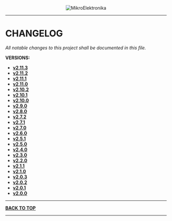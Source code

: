 <p align="center">
  <img src="http://www.mikroe.com/img/designs/beta/logo_small.png?raw=true" alt="MikroElektronika"/>
</p>

---

# CHANGELOG

*All notable changes to this project shall be documented in this file.*

**VERSIONS:**

+ **[v2.11.3](./changelog/v2.11.3/changelog.md)**
+ **[v2.11.2](./changelog/v2.11.2/changelog.md)**
+ **[v2.11.1](./changelog/v2.11.1/changelog.md)**
+ **[v2.11.0](./changelog/v2.11.0/changelog.md)**
+ **[v2.10.2](./changelog/v2.10.2/changelog.md)**
+ **[v2.10.1](./changelog/v2.10.1/changelog.md)**
+ **[v2.10.0](./changelog/v2.10.0/changelog.md)**
+ **[v2.9.0](./changelog/v2.9.0/changelog.md)**
+ **[v2.8.0](./changelog/v2.8.0/changelog.md)**
+ **[v2.7.2](./changelog/v2.7.2/changelog.md)**
+ **[v2.7.1](./changelog/v2.7.1/changelog.md)**
+ **[v2.7.0](./changelog/v2.7.0/changelog.md)**
+ **[v2.6.0](./changelog/v2.6.0/changelog.md)**
+ **[v2.5.1](./changelog/v2.5.1/changelog.md)**
+ **[v2.5.0](./changelog/v2.5.0/changelog.md)**
+ **[v2.4.0](./changelog/v2.4.0/changelog.md)**
+ **[v2.3.0](./changelog/v2.3.0/changelog.md)**
+ **[v2.2.0](./changelog/v2.2.0/changelog.md)**
+ **[v2.1.1](./changelog/v2.1.1/changelog.md)**
+ **[v2.1.0](./changelog/v2.1.0/changelog.md)**
+ **[v2.0.3](./changelog/v2.0.3/changelog.md)**
+ **[v2.0.2](./changelog/v2.0.2/changelog.md)**
+ **[v2.0.1](./changelog/v2.0.1/changelog.md)**
+ **[v2.0.0](./changelog/v2.0.0/changelog.md)**

---

**[BACK TO TOP](#changelog)**

---
